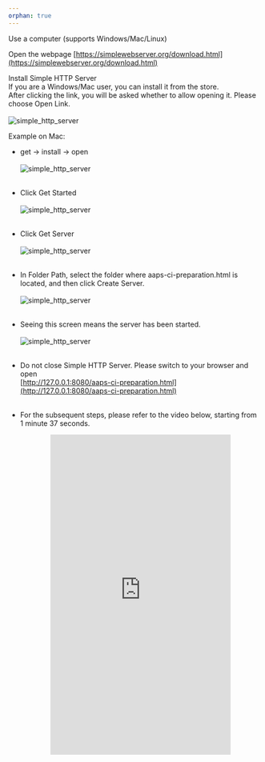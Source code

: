 ```yaml
---
orphan: true
---
```


Use a computer (supports Windows/Mac/Linux)

Open the webpage
[https://simplewebserver.org/download.html](https://simplewebserver.org/download.html)

Install Simple HTTP Server</br>
If you are a Windows/Mac user, you can install it from the store.</br>
After clicking the link, you will be asked whether to allow opening it. Please choose Open Link.</br></br>
![simple_http_server](../images/Building-the-App/CI/aaps_ci_simple_http_server_store.png)</br>

Example on Mac:

- get → install → open</br></br>
![simple_http_server](../images/Building-the-App/CI/aaps_ci_simple_http_server.png)</br></br>

- Click Get Started</br></br>
![simple_http_server](../images/Building-the-App/CI/aaps_ci_simple_http_server_step1.png)</br></br>

- Click Get Server</br></br>
![simple_http_server](../images/Building-the-App/CI/aaps_ci_simple_http_server_step2.png)</br></br>

- In Folder Path, select the folder where aaps-ci-preparation.html is located, and then click Create Server.</br></br>
![simple_http_server](../images/Building-the-App/CI/aaps_ci_simple_http_server_step3.png)</br></br>

- Seeing this screen means the server has been started.</br></br>
![simple_http_server](../images/Building-the-App/CI/aaps_ci_simple_http_server_step4.png)</br></br>

- Do not close Simple HTTP Server. Please switch to your browser and open</br>
[http://127.0.0.1:8080/aaps-ci-preparation.html](http://127.0.0.1:8080/aaps-ci-preparation.html)</br></br>

- For the subsequent steps, please refer to the video below, starting from 1 minute 37 seconds.

  <!--crowdin: exclude-->
  <div align="center" style="max-width: 360px; margin: auto; margin-bottom: 2em;">
    <div style="position: relative; width: 100%; aspect-ratio: 9/16;">
      <iframe
        src="https://www.youtube.com/embed/t1VlnCpm-A4?start=97"
        style="position: absolute; top: 0; left: 0; width: 100%; height: 100%;"
        frameborder="0"
        allowfullscreen>
      </iframe>
    </div>
  </div>

